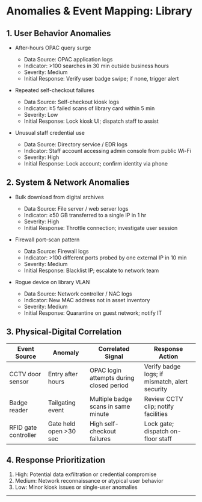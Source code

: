# Anomalies & Event Mapping: Library

## 1. User Behavior Anomalies

- After-hours OPAC query surge  
  - Data Source: OPAC application logs  
  - Indicator: >100 searches in 30 min outside business hours  
  - Severity: Medium  
  - Initial Response: Verify user badge swipe; if none, trigger alert  

- Repeated self-checkout failures  
  - Data Source: Self-checkout kiosk logs  
  - Indicator: ≥5 failed scans of library card within 5 min  
  - Severity: Low  
  - Initial Response: Lock kiosk UI; dispatch staff to assist  

- Unusual staff credential use  
  - Data Source: Directory service / EDR logs  
  - Indicator: Staff account accessing admin console from public Wi-Fi  
  - Severity: High  
  - Initial Response: Lock account; confirm identity via phone  

## 2. System & Network Anomalies

- Bulk download from digital archives  
  - Data Source: File server / web server logs  
  - Indicator: ≥50 GB transferred to a single IP in 1 hr  
  - Severity: High  
  - Initial Response: Throttle connection; investigate user session  

- Firewall port-scan pattern  
  - Data Source: Firewall logs  
  - Indicator: >100 different ports probed by one external IP in 10 min  
  - Severity: Medium  
  - Initial Response: Blacklist IP; escalate to network team  

- Rogue device on library VLAN  
  - Data Source: Network controller / NAC logs  
  - Indicator: New MAC address not in asset inventory  
  - Severity: Medium  
  - Initial Response: Quarantine on guest network; notify IT  

## 3. Physical-Digital Correlation

| Event Source            | Anomaly                                | Correlated Signal                  | Response Action                                |
|-------------------------|----------------------------------------|------------------------------------|------------------------------------------------|
| CCTV door sensor       | Entry after hours                      | OPAC login attempts during closed period | Verify badge logs; if mismatch, alert security |
| Badge reader           | Tailgating event                       | Multiple badge scans in same minute | Review CCTV clip; notify facilities             |
| RFID gate controller   | Gate held open >30 sec                 | High self-checkout failures        | Lock gate; dispatch on-floor staff              |

## 4. Response Prioritization

1. High: Potential data exfiltration or credential compromise  
2. Medium: Network reconnaissance or atypical user behavior  
3. Low: Minor kiosk issues or single-user anomalies  

---
